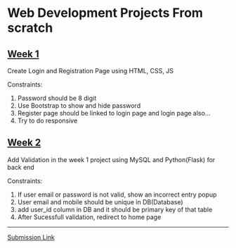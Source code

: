 # Web Development Projects From scratch

## [Week 1](#week1)

Create Login and Registration Page using HTML, CSS, JS

Constraints:

1. Password should be 8 digit
2. Use Bootstrap to show and hide password
3. Register page should be linked to login page and login page also...
4. Try to do responsive

## [Week 2](#week2)

Add Validation in the week 1 project using MySQL and Python(Flask) for back end

Constraints:

1. If user email or password is not valid, show an incorrect entry popup
2. User email and mobile should be unique in DB(Database)
3. add user_id column in DB and it should be primary key of that table
4. After Sucessfull validation, redirect to home page

<hr>

[Submission Link](https://github.com/IndharPrep/PracticeProjects/blob/web-dev/web-dev%20/Submit.md)
